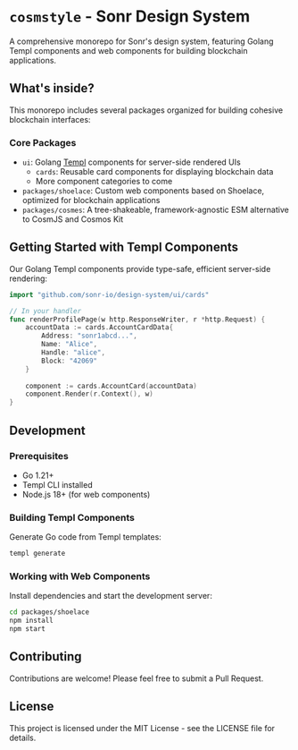 # `cosmstyle` - Sonr Design System

A comprehensive monorepo for Sonr's design system, featuring Golang Templ components and web components for building blockchain applications.

## What's inside?

This monorepo includes several packages organized for building cohesive blockchain interfaces:

### Core Packages

- `ui`: Golang [Templ](https://templ.guide/) components for server-side rendered UIs
  - `cards`: Reusable card components for displaying blockchain data
  - More component categories to come
- `packages/shoelace`: Custom web components based on Shoelace, optimized for blockchain applications
- `packages/cosmes`: A tree-shakeable, framework-agnostic ESM alternative to CosmJS and Cosmos Kit

## Getting Started with Templ Components

Our Golang Templ components provide type-safe, efficient server-side rendering:

```go
import "github.com/sonr-io/design-system/ui/cards"

// In your handler
func renderProfilePage(w http.ResponseWriter, r *http.Request) {
    accountData := cards.AccountCardData{
        Address: "sonr1abcd...",
        Name: "Alice",
        Handle: "alice",
        Block: "42069"
    }
    
    component := cards.AccountCard(accountData)
    component.Render(r.Context(), w)
}
```

## Development

### Prerequisites

- Go 1.21+
- Templ CLI installed
- Node.js 18+ (for web components)

### Building Templ Components

Generate Go code from Templ templates:

```bash
templ generate
```

### Working with Web Components

Install dependencies and start the development server:

```bash
cd packages/shoelace
npm install
npm start
```

## Contributing

Contributions are welcome! Please feel free to submit a Pull Request.

## License

This project is licensed under the MIT License - see the LICENSE file for details.
